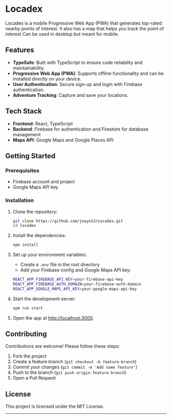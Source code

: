 # Locadex

Locadex is a mobile Progressive Web App (PWA) that generates top-rated nearby points of interest. It also has a map that helps you track the point of interest Can be used in desktop but meant for mobile.

## Features

- **TypeSafe**: Built with TypeScript to ensure code reliability and maintainability.
- **Progressive Web App (PWA)**: Supports offline functionality and can be installed directly on your device.
- **User Authentication**: Secure sign-up and login with Firebase authentication.
- **Adventure Tracking**: Capture and save your locations.

## Tech Stack

- **Frontend**: React, TypeScript
- **Backend**: Firebase for authentication and Firestore for database management
- **Maps API**: Google Maps and Google Places API

## Getting Started

### Prerequisites
- Firebase account and project
- Google Maps API key

### Installation

1. Clone the repository:

    ```bash
    git clone https://github.com/joayo13/Locadex.git
    cd locadex
    ```

2. Install the dependencies:

    ```bash
    npm install
    ```

3. Set up your environment variables:
    - Create a `.env` file in the root directory
    - Add your Firebase config and Google Maps API key:

    ```bash
    REACT_APP_FIREBASE_API_KEY=your-firebase-api-key
    REACT_APP_FIREBASE_AUTH_DOMAIN=your-firebase-auth-domain
    REACT_APP_GOOGLE_MAPS_API_KEY=your-google-maps-api-key
    ```

4. Start the development server:

    ```bash
    npm run start
    ```

5. Open the app at [http://localhost:3000](http://localhost:3000).

## Contributing

Contributions are welcome! Please follow these steps:

1. Fork the project
2. Create a feature branch (`git checkout -b feature-branch`)
3. Commit your changes (`git commit -m 'Add some feature'`)
4. Push to the branch (`git push origin feature-branch`)
5. Open a Pull Request

## License

This project is licensed under the MIT License.

---
